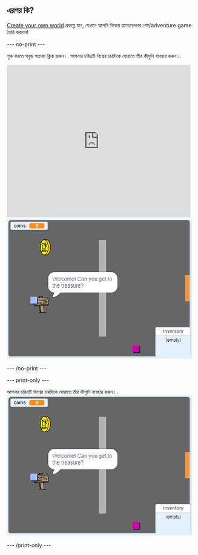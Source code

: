 ## এরপর কি?

[Create your own world](https://projects.raspberrypi.org/en/projects/create-your-own-world?utm_source=pathway&utm_medium=whatnext&utm_campaign=projects) প্রকল্পে যান, যেখানে আপনি নিজের অ্যাডভেঞ্চার গেম/adventure game তৈরি করবেন!

\--- no-print \---

শুরু করতে সবুজ পতাকা ক্লিক করুন।. আপনার চরিত্রটি বিশ্বের চারদিকে ঘোরাতে তীর কীগুলি ব্যবহার করুন।.

<div class="scratch-preview">
  <iframe allowtransparency="true" width="485" height="402" src="https://scratch.mit.edu/projects/embed/258757783/?autostart=false" frameborder="0" scrolling="no"></iframe>
  <img src="images/create-showcase.png">
</div>

\--- /no-print \---

\--- print-only \---

আপনার চরিত্রটি বিশ্বের চারদিকে ঘোরাতে তীর কীগুলি ব্যবহার করুন।. ![showcase.png](images/create-showcase.png)

\--- /print-only \---